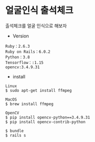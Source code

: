 # 얼굴인식 출석체크

출석체크를 얼굴 인식으로 해보자

* Version

```
Ruby：2.6.3
Ruby on Rails：6.0.2
Python：3.8
Tensorflow：:1.15
opencv:3.4.9.31
```

* install
```
Linux
$ sudo apt-get install ffmpeg

MacOS
$ brew install ffmpeg

OpenCV
$ pip install opencv-python==3.4.9.31
$ pip install opencv-contrib-python

$ bundle
$ rails s
```


